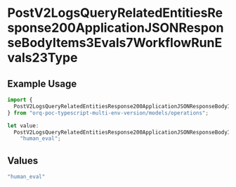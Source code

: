 # PostV2LogsQueryRelatedEntitiesResponse200ApplicationJSONResponseBodyItems3Evals7WorkflowRunEvals23Type

## Example Usage

```typescript
import {
  PostV2LogsQueryRelatedEntitiesResponse200ApplicationJSONResponseBodyItems3Evals7WorkflowRunEvals23Type,
} from "orq-poc-typescript-multi-env-version/models/operations";

let value:
  PostV2LogsQueryRelatedEntitiesResponse200ApplicationJSONResponseBodyItems3Evals7WorkflowRunEvals23Type =
    "human_eval";
```

## Values

```typescript
"human_eval"
```